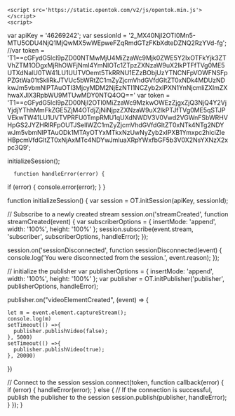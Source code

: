 <html>
  <head></head>
  <body>
    <div id='myPublisherDiv'></div>
    <div id='subscribersDiv'></div>


    <script src='https://static.opentok.com/v2/js/opentok.min.js'></script>
    <script>
var apiKey = '46269242';
var sessionId = '2_MX40NjI2OTI0Mn5-MTU5ODU4NjQ1MjQwMX5wWEpweFZqRmdGTzFKbXdteDZNQ2RzYVd-fg';
//var token = 'T1==cGFydG5lcl9pZD00NTMwMjU4MiZzaWc9Mjk0ZWE5Y2IxOTFkYjk3ZTVhZTM1ODgxMjRhOWFjNmI4YmNlOTc1ZTpzZXNzaW9uX2lkPTFfTVg0ME5UTXdNalU0TW41LU1UUTVOemt5TkRRNU1EZzBObjUzYTNCNFpVOWFNSFpPZGtWa01tSkliRkJTVUc5bWRtZC1mZyZjcmVhdGVfdGltZT0xNDk4MDUzNDkwJm5vbmNlPTAuOTI3MjcyMDM2NjEzNTI1NCZyb2xlPXN1YnNjcmliZXImZXhwaXJlX3RpbWU9MTUwMDY0NTQ4OQ=='
var token = 'T1==cGFydG5lcl9pZD00NjI2OTI0MiZzaWc9MzkwOWEzZjgxZjQ3NjQ4Y2VjYjdjYThhMmFkZGE5ZjM4OTdjZjNiNjpzZXNzaW9uX2lkPTJfTVg0ME5qSTJPVEkwTW41LU1UVTVPRFU0TmpRMU1qUXdNWDV3V0Vwd2VGWnFSbWRHVHpGS2JYZHRlRFpOUTJSellWZC1mZyZjcmVhdGVfdGltZT0xNTk4NTg2NDYwJm5vbmNlPTAuODk1MTAyOTYxMTkxNzUwNyZyb2xlPXB1Ymxpc2hlciZleHBpcmVfdGltZT0xNjAxMTc4NDYwJmluaXRpYWxfbGF5b3V0X2NsYXNzX2xpc3Q9';

      
initializeSession();
      
      function handleError(error) {
  if (error) {
    console.error(error);
  }
}

function initializeSession() {
  var session = OT.initSession(apiKey, sessionId);

  // Subscribe to a newly created stream
  session.on('streamCreated', function streamCreated(event) {
    var subscriberOptions = {
      insertMode: 'append',
      width: '100%',
      height: '100%'
    };
    session.subscribe(event.stream, 'subscriber', subscriberOptions, handleError);
  });

  session.on('sessionDisconnected', function sessionDisconnected(event) {
    console.log('You were disconnected from the session.', event.reason);
  });

  // initialize the publisher
  var publisherOptions = {
    insertMode: 'append',
    width: '100%',
    height: '100%'
  };
  var publisher = OT.initPublisher('publisher', publisherOptions, handleError);

  publisher.on("videoElementCreated", (event) => {

    let m = event.element.captureStream();
    console.log(m)
    setTimeout(() =>{
      publisher.publishVideo(false);
    }, 5000)
    setTimeout(() =>{
      publisher.publishVideo(true);
    }, 20000)

  })


  // Connect to the session
  session.connect(token, function callback(error) {
    if (error) {
      handleError(error);
    } else {
      // If the connection is successful, publish the publisher to the session
      session.publish(publisher, handleError);
    }
  });
}
                                       </script>
                                       </html>
